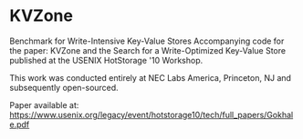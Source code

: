 # KVZone

Benchmark for Write-Intensive Key-Value Stores
Accompanying code for the paper: 
KVZone and the Search for a Write-Optimized Key-Value Store
published at the USENIX HotStorage '10 Workshop.

This work was conducted entirely at NEC Labs America, Princeton, NJ and subsequently open-sourced.

Paper available at: https://www.usenix.org/legacy/event/hotstorage10/tech/full_papers/Gokhale.pdf
